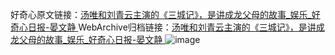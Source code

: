 好奇心原文链接：[汤唯和刘青云主演的《三城记》，是讲成龙父母的故事_娱乐_好奇心日报-晏文静 ](https://www.qdaily.com/articles/10116.html)
WebArchive归档链接：[汤唯和刘青云主演的《三城记》，是讲成龙父母的故事_娱乐_好奇心日报-晏文静 ](http://web.archive.org/web/20190623155634/https://www.qdaily.com/articles/10116.html)
![image](http://ww3.sinaimg.cn/large/007d5XDply1g3vv47ss7tj30u02qf4qp)